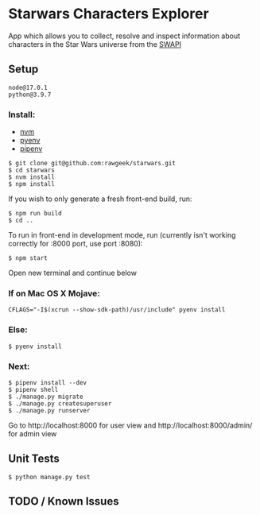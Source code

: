 # Starwars Characters Explorer

App which allows you to collect, resolve and inspect information about characters
in the Star Wars universe from the [SWAPI](https://swapi.co/api/people/)

## Setup
```
node@17.0.1
python@3.9.7
```

### Install:
* [nvm](https://github.com/nvm-sh/nvm)
* [pyenv](https://github.com/pyenv/pyenv)
* [pipenv](https://pipenv.readthedocs.io/en/latest/)

```
$ git clone git@github.com:rawgeek/starwars.git
$ cd starwars
$ nvm install
$ npm install
```

If you wish to only generate a fresh front-end build, run:
```
$ npm run build
$ cd ..
```

To run in front-end in development mode, run (currently isn't working correctly for :8000 port, use port :8080):
```
$ npm start
```
Open new terminal and continue below


### If on Mac OS X Mojave:
```
CFLAGS="-I$(xcrun --show-sdk-path)/usr/include" pyenv install
```
### Else:
```
$ pyenv install
```

### Next:
```
$ pipenv install --dev
$ pipenv shell
$ ./manage.py migrate
$ ./manage.py createsuperuser
$ ./manage.py runserver

```

Go to http://localhost:8000 for user view and http://localhost:8000/admin/ for admin view

## Unit Tests
```
$ python manage.py test
```

## TODO / Known Issues

